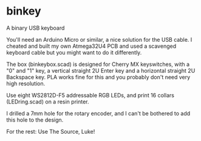 # binkey
A binary USB keyboard

You'll need an Arduino Micro or similar, a nice solution for the USB cable. I cheated and built my own Atmega32U4 PCB and used a scavenged keyboard cable but you might want to do it differently.

The box (binkeybox.scad) is designed for Cherry MX keyswitches, with a "0" and "1" key, a vertical straight 2U Enter key and a horizontal straight 2U Backspace key. PLA works fine for this and you probably don't need very high resolution.

Use eight WS2812D-F5 addressable RGB LEDs, and print 16 collars (LEDring.scad) on a resin printer.

I drilled a 7mm hole for the rotary encoder, and I can't be bothered to add this hole to the design.

For the rest: Use The Source, Luke!